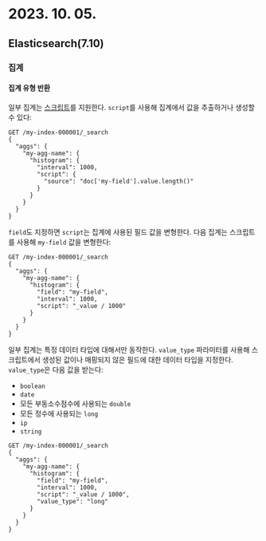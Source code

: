 # 2023. 10. 05.

## Elasticsearch(7.10)

### 집계

#### 집계 유형 반환

일부 집계는 [스크립트][script]를 지원한다. `script`를 사용해 집계에서 값을 추출하거나 생성할 수 있다:

```http
GET /my-index-000001/_search
{
  "aggs": {
    "my-agg-name": {
      "histogram": {
        "interval": 1000,
        "script": {
          "source": "doc['my-field'].value.length()"
        }
      }
    }
  }
}
```

`field`도 지정하면 `script`는 집계에 사용된 필드 값을 변형한다. 다음 집계는 스크립트를 사용해 `my-field` 값을 변형한다:

```http
GET /my-index-000001/_search
{
  "aggs": {
    "my-agg-name": {
      "histogram": {
        "field": "my-field",
        "interval": 1000,
        "script": "_value / 1000"
      }
    }
  }
}
```

일부 집계는 특정 데이터 타입에 대해서만 동작한다. `value_type` 파라미터를 사용해 스크립트에서 생성된 값이나 매핑되지 않은 필드에 대한 데이터 타입을 지정한다. `value_type`은 다음 값을 받는다:

- `boolean`
- `date`
- 모든 부동소수점수에 사용되는 `double`
- 모든 정수에 사용되는 `long`
- `ip`
- `string`

```http
GET /my-index-000001/_search
{
  "aggs": {
    "my-agg-name": {
      "histogram": {
        "field": "my-field",
        "interval": 1000,
        "script": "_value / 1000",
        "value_type": "long"
      }
    }
  }
}
```



[script]: https://www.elastic.co/guide/en/elasticsearch/reference/7.10/modules-scripting.html